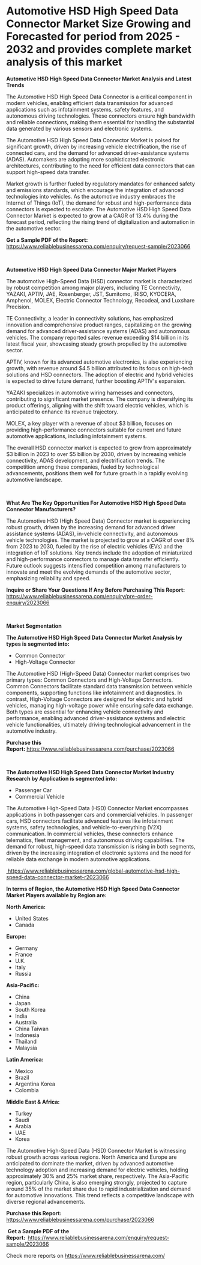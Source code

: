 <p><h1>Automotive HSD High Speed Data Connector Market Size Growing and Forecasted for period from 2025 - 2032 and provides complete market analysis of this market</h1></p><p><strong>Automotive HSD High Speed Data Connector Market Analysis and Latest Trends</strong></p>
<p><p>The Automotive HSD High Speed Data Connector is a critical component in modern vehicles, enabling efficient data transmission for advanced applications such as infotainment systems, safety features, and autonomous driving technologies. These connectors ensure high bandwidth and reliable connections, making them essential for handling the substantial data generated by various sensors and electronic systems.</p><p>The Automotive HSD High Speed Data Connector Market is poised for significant growth, driven by increasing vehicle electrification, the rise of connected cars, and the demand for advanced driver-assistance systems (ADAS). Automakers are adopting more sophisticated electronic architectures, contributing to the need for efficient data connectors that can support high-speed data transfer.</p><p>Market growth is further fueled by regulatory mandates for enhanced safety and emissions standards, which encourage the integration of advanced technologies into vehicles. As the automotive industry embraces the Internet of Things (IoT), the demand for robust and high-performance data connectors is expected to escalate. The Automotive HSD High Speed Data Connector Market is expected to grow at a CAGR of 13.4% during the forecast period, reflecting the rising trend of digitalization and automation in the automotive sector.</p></p>
<p><strong>Get a Sample PDF of the Report:&nbsp;</strong> <a href="https://www.reliablebusinessarena.com/enquiry/request-sample/2023066?utm_campaign=2112&utm_medium=2&utm_source=Github&utm_content=ia&utm_term=29032025&utm_id=automotive-hsd-high-speed-data-connector">https://www.reliablebusinessarena.com/enquiry/request-sample/2023066</a></p>
<p>&nbsp;</p>
<p><strong>Automotive HSD High Speed Data Connector Major Market Players</strong></p>
<p><p>The automotive High-Speed Data (HSD) connector market is characterized by robust competition among major players, including TE Connectivity, YAZAKI, APTIV, JAE, Rosenberger, JST, Sumitomo, IRISO, KYOCERA, Amphenol, MOLEX, Electric Connector Technology, Recodeal, and Luxshare Precision. </p><p>TE Connectivity, a leader in connectivity solutions, has emphasized innovation and comprehensive product ranges, capitalizing on the growing demand for advanced driver-assistance systems (ADAS) and autonomous vehicles. The company reported sales revenue exceeding $14 billion in its latest fiscal year, showcasing steady growth propelled by the automotive sector.</p><p>APTIV, known for its advanced automotive electronics, is also experiencing growth, with revenue around $4.5 billion attributed to its focus on high-tech solutions and HSD connectors. The adoption of electric and hybrid vehicles is expected to drive future demand, further boosting APTIV's expansion.</p><p>YAZAKI specializes in automotive wiring harnesses and connectors, contributing to significant market presence. The company is diversifying its product offerings, aligning with the shift toward electric vehicles, which is anticipated to enhance its revenue trajectory.</p><p>MOLEX, a key player with a revenue of about $3 billion, focuses on providing high-performance connectors suitable for current and future automotive applications, including infotainment systems.</p><p>The overall HSD connector market is expected to grow from approximately $3 billion in 2023 to over $5 billion by 2030, driven by increasing vehicle connectivity, ADAS development, and electrification trends. The competition among these companies, fueled by technological advancements, positions them well for future growth in a rapidly evolving automotive landscape.</p></p>
<p>&nbsp;</p>
<p><strong>What Are The Key Opportunities For Automotive HSD High Speed Data Connector Manufacturers?</strong></p>
<p><p>The Automotive HSD (High Speed Data) Connector market is experiencing robust growth, driven by the increasing demand for advanced driver assistance systems (ADAS), in-vehicle connectivity, and autonomous vehicle technologies. The market is projected to grow at a CAGR of over 8% from 2023 to 2030, fueled by the rise of electric vehicles (EVs) and the integration of IoT solutions. Key trends include the adoption of miniaturized and high-performance connectors to manage data transfer efficiently. Future outlook suggests intensified competition among manufacturers to innovate and meet the evolving demands of the automotive sector, emphasizing reliability and speed.</p></p>
<p><strong>Inquire or Share Your Questions If Any Before Purchasing This Report:</strong> <a href="https://www.reliablebusinessarena.com/enquiry/pre-order-enquiry/2023066?utm_campaign=2112&utm_medium=2&utm_source=Github&utm_content=ia&utm_term=29032025&utm_id=automotive-hsd-high-speed-data-connector">https://www.reliablebusinessarena.com/enquiry/pre-order-enquiry/2023066</a></p>
<p>&nbsp;</p>
<p><strong>Market Segmentation</strong></p>
<p><strong>The Automotive HSD High Speed Data Connector Market Analysis by types is segmented into:</strong></p>
<p><ul><li>Common Connector</li><li>High-Voltage Connector</li></ul></p>
<p><p>The Automotive HSD (High-Speed Data) Connector market comprises two primary types: Common Connectors and High-Voltage Connectors. Common Connectors facilitate standard data transmission between vehicle components, supporting functions like infotainment and diagnostics. In contrast, High-Voltage Connectors are designed for electric and hybrid vehicles, managing high-voltage power while ensuring safe data exchange. Both types are essential for enhancing vehicle connectivity and performance, enabling advanced driver-assistance systems and electric vehicle functionalities, ultimately driving technological advancement in the automotive industry.</p></p>
<p><strong>Purchase this Report:&nbsp;</strong><a href="https://www.reliablebusinessarena.com/purchase/2023066?utm_campaign=2112&utm_medium=2&utm_source=Github&utm_content=ia&utm_term=29032025&utm_id=automotive-hsd-high-speed-data-connector">https://www.reliablebusinessarena.com/purchase/2023066</a></p>
<p>&nbsp;</p>
<p><strong>The Automotive HSD High Speed Data Connector Market Industry Research by Application is segmented into:</strong></p>
<p><ul><li>Passenger Car</li><li>Commercial Vehicle</li></ul></p>
<p><p>The Automotive High-Speed Data (HSD) Connector Market encompasses applications in both passenger cars and commercial vehicles. In passenger cars, HSD connectors facilitate advanced features like infotainment systems, safety technologies, and vehicle-to-everything (V2X) communication. In commercial vehicles, these connectors enhance telematics, fleet management, and autonomous driving capabilities. The demand for robust, high-speed data transmission is rising in both segments, driven by the increasing integration of electronic systems and the need for reliable data exchange in modern automotive applications.</p></p>
<p><a href="https://www.reliablebusinessarena.com/global-automotive-hsd-high-speed-data-connector-market-r2023066?utm_campaign=2112&utm_medium=2&utm_source=Github&utm_content=ia&utm_term=29032025&utm_id=automotive-hsd-high-speed-data-connector">&nbsp;https://www.reliablebusinessarena.com/global-automotive-hsd-high-speed-data-connector-market-r2023066</a></p>
<p><strong>In terms of Region, the Automotive HSD High Speed Data Connector Market Players available by Region are:</strong></p>
<p>
    <p> <strong> North America: </strong>
        <ul>
            <li>United States</li>
            <li>Canada</li>
        </ul>
        </p> 
    <p> <strong> Europe: </strong>
        <ul>
            <li>Germany</li>
            <li>France</li>
            <li>U.K.</li>
            <li>Italy</li>
            <li>Russia</li>
        </ul>
        </p> 
    <p> <strong> Asia-Pacific: </strong>
        <ul>
            <li>China</li>
            <li>Japan</li>
            <li>South Korea</li>
            <li>India</li>
            <li>Australia</li>
            <li>China Taiwan</li>
            <li>Indonesia</li>
            <li>Thailand</li>
            <li>Malaysia</li>
        </ul>
        </p> 
    <p> <strong> Latin America: </strong>
        <ul>
            <li>Mexico</li>
            <li>Brazil</li>
            <li>Argentina Korea</li>
            <li>Colombia</li>
        </ul>
        </p> 
    <p> <strong> Middle East & Africa: </strong>
        <ul>
            <li>Turkey</li>
            <li>Saudi</li>
            <li>Arabia</li>
            <li>UAE</li>
            <li>Korea</li>
        </ul>
    </p>
    </p>
<p><p>The Automotive High-Speed Data (HSD) Connector Market is witnessing robust growth across various regions. North America and Europe are anticipated to dominate the market, driven by advanced automotive technology adoption and increasing demand for electric vehicles, holding approximately 30% and 25% market share, respectively. The Asia-Pacific region, particularly China, is also emerging strongly, projected to capture around 35% of the market share due to rapid industrialization and demand for automotive innovations. This trend reflects a competitive landscape with diverse regional advancements.</p></p>
<p><strong>Purchase this Report: </strong><a href="https://www.reliablebusinessarena.com/purchase/2023066?utm_campaign=2112&utm_medium=2&utm_source=Github&utm_content=ia&utm_term=29032025&utm_id=automotive-hsd-high-speed-data-connector">https://www.reliablebusinessarena.com/purchase/2023066</a></p>
<p>&nbsp;<strong>Get a Sample PDF of the Report:&nbsp;&nbsp;</strong><a href="https://www.reliablebusinessarena.com/enquiry/request-sample/2023066?utm_campaign=2112&utm_medium=2&utm_source=Github&utm_content=ia&utm_term=29032025&utm_id=automotive-hsd-high-speed-data-connector">https://www.reliablebusinessarena.com/enquiry/request-sample/2023066</a></p>
<p><strong></strong></p>
<p>Check more reports on <a href="https://www.reliablebusinessarena.com/?utm_campaign=2112&utm_medium=2&utm_source=Github&utm_content=ia&utm_term=29032025&utm_id=automotive-hsd-high-speed-data-connector">https://www.reliablebusinessarena.com/</a></p>